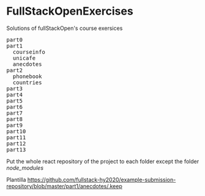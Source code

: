 # FullStackOpenExercises

Solutions of fullStackOpen's course exersices

<pre>
part0
part1
  courseinfo
  unicafe
  anecdotes
part2
  phonebook
  countries
part3
part4
part5
part6
part7
part8
part9
part10
part11
part12
part13
</pre>

Put the whole react repository of the project to each folder except the folder <i>node_modules</i>

Plantilla <href>https://github.com/fullstack-hy2020/example-submission-repository/blob/master/part1/anecdotes/.keep</href>
